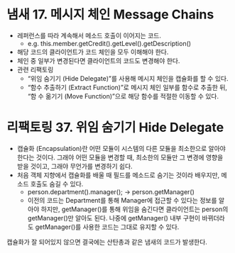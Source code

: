 # 냄새 17. 메시지 체인 Message Chains

- 레퍼런스를 따라 계속해서 메소드 호출이 이어지는 코드.
    - e.g. this.member.getCredit().getLevel().getDescription()
- 해당 코드의 클라이언트가 코드 체인을 모두 이해해야 한다.
- 체인 중 일부가 변경된다면 클라이언트의 코드도 변경해야 한다.
- 관련 리팩토링
    - “위임 숨기기 (Hide Delegate)”를 사용해 메시지 체인을 캡슐화를 할 수 있다.
    - “함수 추출하기 (Extract Function)”로 메시지 체인 일부를 함수로 추출한 뒤, “함 수 옮기기 (Move Function)”으로 해당 함수를 적절한 이동할 수 있다.

# 리팩토링 37. 위임 숨기기 Hide Delegate

- 캡슐화 (Encapsulation)란 어떤 모듈이 시스템의 다른 모듈을 최소한으로 알아야 한다는 것이다. 그래야 어떤 모듈을 변경할 때, 최소한의 모듈만 그 변경에 영향을 받을 것이고, 그래야 무언가를 변경하기 쉽다.
- 처음 객체 지향에서 캡슐화를 배울 때 필드를 메소드로 숨기는 것이라 배우지만, 메소드 호출도 숨길 수 있다.
    - person.department().manager(); -> person.getManager()
    - 이전의 코드는 Department를 통해 Manager에 접근할 수 있다는 정보를 알 아야 하지만, getManager()를 통해 위임을 숨긴다면 클라이언트는 person의 getManager()만 알아도 된다. 나중에 getManager() 내부 구현이 바뀌더라 도 getManager()를 사용한 코드는 그대로 유지할 수 있다.

캡슐화가 잘 되어있지 않으면 결국에는 산탄총과 같은 냄새의 코드가 발생한다.
